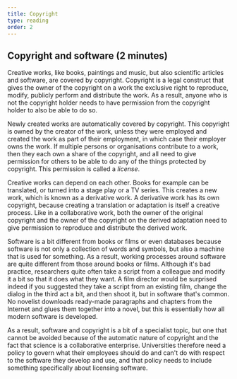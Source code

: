 ```yaml
---
title: Copyright
type: reading
order: 2
---
```


## Copyright and software (2 minutes)

Creative works, like books, paintings and music, but also scientific articles and software, are covered by copyright. Copyright is a legal construct that gives the owner of the copyright on a work the exclusive right to reproduce, modify, publicly perform and distribute the work. As a result, anyone who is not the copyright holder needs to have permission from the copyright holder to also be able to do so.

Newly created works are automatically covered by copyright. This copyright is owned by the creator of the work, unless they were employed and created the work as part of their employment, in which case their employer owns the work. If multiple persons or organisations contribute to a work, then they each own a share of the copyright, and all need to give permission for others to be able to do any of the things protected by copyright. This permission is called a *license*.

Creative works can depend on each other. Books for example can be translated, or turned into a stage play or a TV series. This creates a new work, which is known as a derivative work. A derivative work has its own copyright, because creating a translation or adaptation is itself a creative process. Like in a collaborative work, both the owner of the original copyright and the owner of the copyright on the derived adaptation need to give permission to reproduce and distribute the derived work.

Software is a bit different from books or films or even databases because software is not only a collection of words and symbols, but also a machine that is used for something. As a result, working processes around software are quite different from those around books or films. Although it's bad practice, researchers quite often take a script from a colleague and modify it a bit so that it does what they want. A film director would be surprised indeed if you suggested they take a script from an existing film, change the dialog in the third act a bit, and then shoot it, but in software that's common. No novelist downloads ready-made paragraphs and chapters from the Internet and glues them together into a novel, but this is essentially how all modern software is developed.

As a result, software and copyright is a bit of a specialist topic, but one that cannot be avoided because of the automatic nature of copyright and the fact that science is a collaborative enterprise. Universities therefore need a policy to govern what their employees should do and can't do with respect to the software they develop and use, and that policy needs to include something specifically about licensing software.

